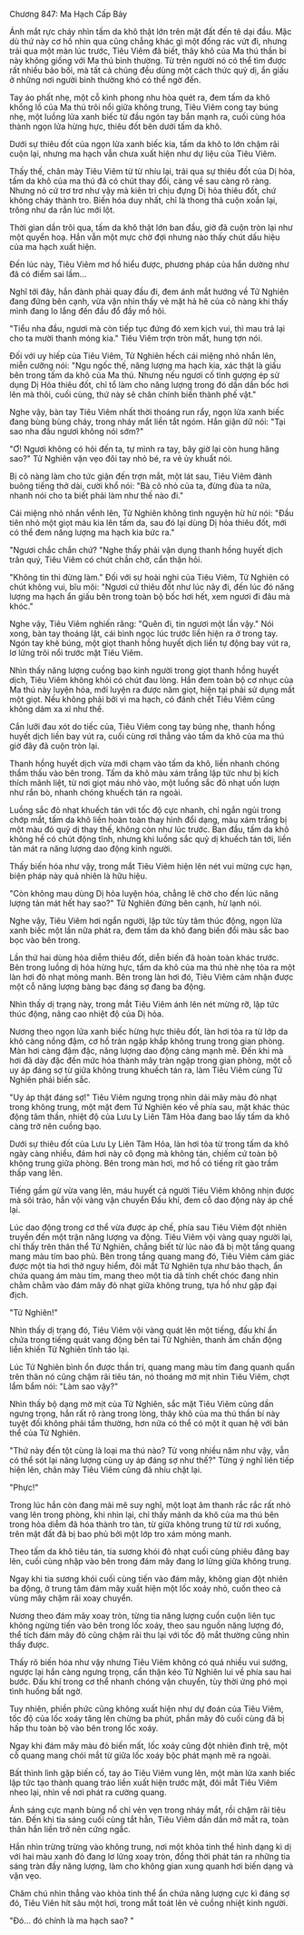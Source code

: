 




Chương 847: Ma Hạch Cấp Bảy


Ánh mắt rực cháy nhìn tấm da khô thật lớn trên mặt đất đến tê dại đầu. Mặc dù thứ này cơ hồ nhìn qua cũng chẳng khác gì một đống rác vứt đi, nhưng trải qua một màn lúc trước, Tiêu Viêm đã biết, thây khô của Ma thú thần bí này không giống với Ma thú bình thường. Từ trên người nó có thể tìm được rất nhiều bảo bối, mà tất cả chúng đều dùng một cách thức quỷ dị, ẩn giấu ở những nơi người bình thường khó có thể ngờ đến.

Tay áo phất nhẹ, một cỗ kình phong nhu hòa quét ra, đem tấm da khô khổng lồ của Ma thú trôi nổi giữa không trung, Tiêu Viêm cong tay búng nhẹ, một luồng lửa xanh biếc từ đầu ngón tay bắn mạnh ra, cuối cùng hóa thành ngọn lửa hừng hực, thiêu đốt bên dưới tấm da khô.

Dưới sự thiêu đốt của ngọn lửa xanh biếc kia, tấm da khô to lớn chậm rãi cuộn lại, nhưng ma hạch vẫn chưa xuất hiện như dự liệu của Tiêu Viêm.

Thấy thế, chân mày Tiêu Viêm từ từ nhíu lại, trải qua sự thiêu đốt của Dị hỏa, tấm da khô của ma thú đã có chút thay đổi, càng về sau càng rõ ràng. Nhưng nó cứ trơ trơ như vậy mà kiên trì chịu đựng Dị hỏa thiêu đốt, chứ không cháy thành tro. Biến hóa duy nhất, chỉ là thong thả cuộn xoắn lại, trông như da rắn lúc mới lột.

Thời gian dần trôi qua, tấm da khô thật lớn ban đầu, giờ đã cuộn tròn lại như một quyển hoạ. Hắn vẫn một mực chờ đợi nhưng nào thấy chút dấu hiệu của ma hạch xuất hiện.

Đến lúc này, Tiêu Viêm mơ hồ hiểu được, phương pháp của hắn dường như đã có điểm sai lầm…

Nghĩ tới đây, hắn đành phải quay đầu đi, đem ánh mắt hướng về Tử Nghiên đang đứng bên cạnh, vừa vặn nhìn thấy vẻ mặt hả hê của cô nàng khi thấy mình đang lo lắng đến đầu đổ đầy mồ hôi.

"Tiểu nha đầu, ngươi mà còn tiếp tục đứng đó xem kịch vui, thì mau trả lại cho ta mười thanh móng kia." Tiêu Viêm trợn tròn mắt, hung tợn nói.

Đối với uy hiếp của Tiêu Viêm, Tử Nghiên hếch cái miệng nhỏ nhắn lên, miễn cưỡng nói: "Ngu ngốc thế, năng lượng ma hạch kia, xác thật là giấu bên trong tấm da khô của Ma thú. Nhưng nếu ngươi cố tình gượng ép sử dụng Dị Hỏa thiêu đốt, chỉ tổ làm cho năng lượng trong đó dần dần bốc hơi lên mà thôi, cuối cùng, thứ này sẽ chân chính biến thành phế vật."

Nghe vậy, bàn tay Tiêu Viêm nhất thời thoáng run rẩy, ngọn lửa xanh biếc đang bùng bùng cháy, trong nháy mắt liền tắt ngóm. Hắn giận dữ nói: "Tại sao nha đầu ngươi không nói sớm?"

"Ơ! Ngươi không có hỏi đến ta, tự mình ra tay, bây giờ lại còn hung hăng sao?" Tử Nghiên vặn vẹo đôi tay nhỏ bé, ra vẻ ủy khuất nói.

Bị cô nàng làm cho tức giận đến trợn mắt, một lát sau, Tiêu Viêm đành buông tiếng thở dài, cười khổ nói: "Bà cô nhỏ của ta, đừng đùa ta nữa, nhanh nói cho ta biết phải làm như thế nào đi."

Cái miệng nhỏ nhắn vểnh lên, Tử Nghiên không tình nguyện hừ hừ nói: "Đầu tiên nhỏ một giọt máu kia lên tấm da, sau đó lại dùng Dị hỏa thiêu đốt, mới có thể đem năng lượng ma hạch kia bức ra."

"Ngươi chắc chắn chứ? "Nghe thấy phải vận dụng thanh hồng huyết dịch trân quý, Tiêu Viêm có chút chần chờ, cẩn thận hỏi.

"Không tin thì đừng làm." Đối với sự hoài nghi của Tiêu Viêm, Tử Nghiên có chút không vui, bĩu môi: "Ngươi cứ thiêu đốt như lúc nãy đi, đến lúc đó năng lượng ma hạch ẩn giấu bên trong toàn bộ bốc hơi hết, xem ngươi đi đâu mà khóc."

Nghe vậy, Tiêu Viêm nghiến răng: "Quên đi, tin ngươi một lần vậy." Nói xong, bàn tay thoáng lật, cái bình ngọc lúc trước liền hiện ra ở trong tay. Ngón tay khẽ búng, một giọt thanh hồng huyết dịch liền tự động bay vút ra, lơ lửng trôi nổi trước mặt Tiêu Viêm.

Nhìn thấy năng lượng cuồng bạo kinh người trong giọt thanh hồng huyết dịch, Tiêu Viêm không khỏi có chút đau lòng. Hắn đem toàn bộ cơ nhục của Ma thú này luyện hóa, mới luyện ra được năm giọt, hiện tại phải sử dụng mất một giọt. Nếu không phải bởi vì ma hạch, có đánh chết Tiêu Viêm cũng không dám xa xỉ như thế.

Cắn lưỡi đau xót do tiếc của, Tiêu Viêm cong tay búng nhẹ, thanh hồng huyết dịch liền bay vút ra, cuối cùng rơi thẳng vào tấm da khô của ma thú giờ đây đã cuộn tròn lại.

Thanh hồng huyết dịch vừa mới chạm vào tấm da khô, liền nhanh chóng thẩm thấu vào bên trong. Tấm da khô màu xám trắng lập tức như bị kích thích mãnh liệt, từ nơi giọt máu nhỏ vào, một luồng sắc đỏ nhạt uốn lượn như rắn bò, nhanh chóng khuếch tán ra ngoài.

Luồng sắc đỏ nhạt khuếch tán với tốc độ cực nhanh, chỉ ngắn ngủi trong chớp mắt, tấm da khô liền hoàn toàn thay hình đổi dạng, màu xám trắng bị một màu đỏ quỷ dị thay thế, không còn như lúc trước. Ban đầu, tấm da khô không hề có chút động tĩnh, nhưng khi luồng sắc quỷ dị khuếch tán tới, liền tản mát ra năng lượng dao động kinh người.

Thấy biến hóa như vậy, trong mắt Tiêu Viêm hiện lên nét vui mừng cực hạn, biện pháp này quả nhiên là hữu hiệu.

"Còn không mau dùng Dị hỏa luyện hóa, chẳng lẽ chờ cho đến lúc năng lượng tản mát hết hay sao?" Tử Nghiên đứng bên cạnh, hừ lạnh nói.

Nghe vậy, Tiêu Viêm hơi ngẩn người, lập tức tùy tâm thúc động, ngọn lửa xanh biếc một lần nữa phát ra, đem tấm da khô đang biến đổi màu sắc bao bọc vào bên trong.

Lần thứ hai dùng hỏa diễm thiêu đốt, diễn biến đã hoàn toàn khác trước. Bên trong luồng dị hỏa hừng hực, tấm da khô của ma thú nhè nhẹ tỏa ra một làn hơi đỏ nhạt mỏng manh. Bên trong làn hơi đó, Tiêu Viêm cảm nhận được một cỗ năng lượng bàng bạc đáng sợ đang ba động.

Nhìn thấy dị trạng này, trong mắt Tiêu Viêm ánh lên nét mừng rỡ, lập tức thúc động, nâng cao nhiệt độ của Dị hỏa.

Nương theo ngọn lửa xanh biếc hừng hực thiêu đốt, làn hơi tỏa ra từ lớp da khô càng nồng đậm, cơ hồ tràn ngập khắp không trung trong gian phòng. Màn hơi càng đậm đặc, năng lượng dao động càng mạnh mẽ. Đến khi mà hơi đã dày đặc đến mức hóa thành mây tràn ngập trong gian phòng, một cỗ uy áp đáng sợ từ giữa không trung khuếch tán ra, làm Tiêu Viêm cùng Tử Nghiên phải biến sắc.

"Uy áp thật đáng sợ!" Tiêu Viêm ngưng trọng nhìn dải mây màu đỏ nhạt trong không trung, một mặt đem Tử Nghiên kéo về phía sau, mặt khác thúc động tâm thần, nhiệt độ của Lưu Ly Liên Tâm Hỏa đang bao lấy tấm da khô càng trở nên cuồng bạo.

Dưới sự thiêu đốt của Lưu Ly Liên Tâm Hỏa, làn hơi tỏa từ trong tấm da khô ngày càng nhiều, đám hơi này cô đọng mà không tán, chiếm cứ toàn bộ không trung giữa phòng. Bên trong màn hơi, mơ hồ có tiếng rít gào trầm thấp vang lên.

Tiếng gầm gừ vừa vang lên, máu huyết cả người Tiêu Viêm không nhịn được mà sôi trào, hắn vội vàng vận chuyển Đấu khí, đem cỗ dao động này áp chế lại.

Lúc dao động trong cơ thể vừa được áp chế, phía sau Tiêu Viêm đột nhiên truyền đến một trận năng lượng va động. Tiêu Viêm vội vàng quay người lại, chỉ thấy trên thân thể Tử Nghiên, chẳng biết từ lúc nào đã bị một tầng quang mang màu tím bao phủ. Bên trong tầng quang mang đó, Tiêu Viêm cảm giác được một tia hơi thở nguy hiểm, đôi mắt Tử Nghiên tựa như bảo thạch, ẩn chứa quang ám màu tím, mang theo một tia dã tính chết chóc đang nhìn chằm chằm vào đám mây đỏ nhạt giữa không trung, tựa hồ như gặp đại địch.

"Tử Nghiên!"

Nhìn thấy dị trạng đó, Tiêu Viêm vội vàng quát lên một tiếng, đấu khí ẩn chứa trong tiếng quát vang động bên tai Tử Nghiên, thanh âm chấn động liền khiến Tử Nghiên tĩnh táo lại.

Lúc Tử Nghiên bình ổn được thần trí, quang mang màu tím đang quanh quẩn trên thân nó cũng chậm rãi tiêu tán, nó thoáng mờ mịt nhìn Tiêu Viêm, chợt lẩm bẩm nói: "Làm sao vậy?"

Nhìn thấy bộ dạng mờ mịt của Tử Nghiên, sắc mặt Tiêu Viêm cũng dần ngưng trọng, hắn rất rõ ràng trong lòng, thây khô của ma thú thần bí này tuyệt đối không phải tầm thường, hơn nữa có thể có một ít quan hệ với bản thể của Tử Nghiên.

"Thứ này đến tột cùng là loại ma thú nào? Tử vong nhiều năm như vậy, vẫn có thể sót lại năng lượng cùng uy áp đáng sợ như thế?" Từng ý nghĩ liên tiếp hiện lên, chân mày Tiêu Viêm cũng đã nhíu chặt lại.

"Phực!"

Trong lúc hắn còn đang mải mê suy nghĩ, một loạt âm thanh rắc rắc rất nhỏ vang lên trong phòng, khi nhìn lại, chỉ thấy mảnh da khô của ma thú bên trong hỏa diễm đã hóa thành tro tàn, từ giữa không trung từ từ rơi xuống, trên mặt đất đã bị bao phủ bởi một lớp tro xám mỏng manh.

Theo tấm da khô tiêu tán, tia sương khói đỏ nhạt cuối cùng phiêu đãng bay lên, cuối cùng nhập vào bên trong đám mây đang lơ lửng giữa không trung.

Ngay khi tia sương khói cuối cùng tiến vào đám mây, không gian đột nhiên ba động, ở trung tâm đám mây xuất hiện một lốc xoáy nhỏ, cuốn theo cả vùng mây chậm rãi xoay chuyển.

Nương theo đám mây xoay tròn, từng tia năng lượng cuồn cuộn liên tục không ngừng tiến vào bên trong lốc xoáy, theo sau nguồn năng lượng đó, thể tích đám mây đỏ cũng chậm rãi thu lại với tốc độ mắt thường cũng nhìn thấy được.

Thấy rõ biến hóa như vậy nhưng Tiêu Viêm không có quá nhiều vui sướng, ngược lại hắn càng ngưng trọng, cẩn thận kéo Tử Nghiên lui về phía sau hai bước. Đấu khí trong cơ thể nhanh chóng vận chuyển, tùy thời ứng phó mọi tình huống bất ngờ.

Tuy nhiên, phiền phức cũng không xuất hiện như dự đoán của Tiêu Viêm, tốc độ của lốc xoáy tăng lên chừng ba phút, phần mây đỏ cuối cùng đã bị hấp thu toàn bộ vào bên trong lốc xoáy.

Ngay khi đám mây màu đỏ biến mất, lốc xoáy cũng đột nhiên đình trệ, một cỗ quang mang chói mắt từ giữa lốc xoáy bộc phát mạnh mẽ ra ngoài.

Bất thình lình gặp biến cố, tay áo Tiêu Viêm vung lên, một màn lửa xanh biếc lập tức tạo thành quang tráo liền xuất hiện trước mặt, đôi mắt Tiêu Viêm nheo lại, nhìn về nơi phát ra cường quang.

Ánh sáng cực mạnh bùng nổ chỉ vẻn vẹn trong nháy mắt, rồi chậm rãi tiêu tán. Đến khi tia sáng cuối cùng tắt hẳn, Tiêu Viêm dần dần mở mắt ra, toàn thân hắn liền trở nên cứng ngắc.

Hắn nhìn trừng trừng vào không trung, nơi một khỏa tinh thể hình dạng kì dị với hai màu xanh đỏ đang lơ lửng xoay tròn, đồng thời phát tán ra những tia sáng tràn đầy năng lượng, làm cho không gian xung quanh hơi biến dạng và vặn vẹo.

Chăm chú nhìn thẳng vào khỏa tinh thể ẩn chứa năng lượng cực kì đáng sợ đó, Tiêu Viên hít sâu một hơi, trong mắt toát lên vẻ cuồng nhiệt kinh người.

"Đó... đó chính là ma hạch sao? "




